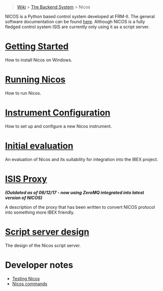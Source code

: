 > [Wiki](Home) > [The Backend System](The-Backend-System) > Nicos

NICOS is a Python based control system developed at FRM-II. The general software documentation can be found [here](http://cdn.frm2.tum.de/fileadmin/stuff/services/ITServices/nicos-master/dirhtml/). Although NICOS is a fully fledged control system ISIS are currently only using it as a script server.

# [Getting Started](Installing-Nicos-on-Windows)

How to install Nicos on Windows.

# [Running Nicos](Running-Nicos)

How to run Nicos.

# [Instrument Configuration](Configuring-a-New-Nicos-Instrument)

How to set up and configure a new Nicos instrument.

# [Initial evaluation](Nicos-evaluation)

An evaluation of Nicos and its suitability for integration into the IBEX project.

# [ISIS Proxy](ISIS-Proxy)

_**(Outdated as of 06/12/17 - now using ZeroMQ integrated into latest version of NICOS)**_

A description of the proxy that has been written to convert NICOS protocol into something more IBEX friendly.

# [Script server design](Script-server-design)

The design of the Nicos script server.

# Developer notes
- [Testing Nicos](testing-nicos)
- [Nicos commands](NICOS-commands)